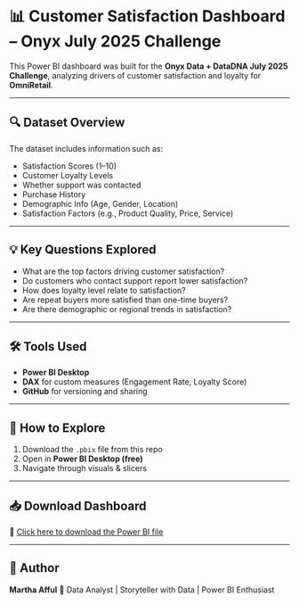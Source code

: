 # 📊 Customer Satisfaction Dashboard – Onyx July 2025 Challenge

This Power BI dashboard was built for the **Onyx Data + DataDNA July 2025 Challenge**, analyzing drivers of customer satisfaction and loyalty for **OmniRetail**.

---

## 🔍 Dataset Overview

The dataset includes information such as:
- Satisfaction Scores (1–10)
- Customer Loyalty Levels
- Whether support was contacted
- Purchase History
- Demographic Info (Age, Gender, Location)
- Satisfaction Factors (e.g., Product Quality, Price, Service)

---

## 💡 Key Questions Explored

- What are the top factors driving customer satisfaction?
- Do customers who contact support report lower satisfaction?
- How does loyalty level relate to satisfaction?
- Are repeat buyers more satisfied than one-time buyers?
- Are there demographic or regional trends in satisfaction?

---

## 🛠️ Tools Used

- **Power BI Desktop**
- **DAX** for custom measures (Engagement Rate, Loyalty Score)
- **GitHub** for versioning and sharing

---

## 🧭 How to Explore

1. Download the `.pbix` file from this repo  
2. Open in **Power BI Desktop (free)**
3. Navigate through visuals & slicers

---

## 📥 Download Dashboard

🔗 [Click here to download the Power BI file](https://github.com/Mart07-hub/onyx-july-customer-satisfaction-dashboard/blob/main/onyx%20july.pbix)



---

## 📢 Author

**Martha Afful**
📍 Data Analyst | Storyteller with Data | Power BI Enthusiast  




